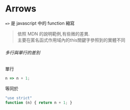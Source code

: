 # Arrows

` => ` 是 javascript 中的 function 縮寫

 > 依照 MDN 的說明範例,有些微的差異. <br>
 > 主要在匿名函式作用域內的this關鍵字參照到的實體不同
 
###### 多行與單行的差別
單行
```js
n => n + 1;
```
等同於
```js
"use strict"
function (n) { return n + 1; }
```